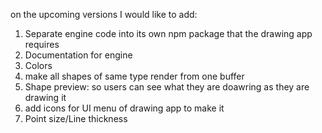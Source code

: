 on the upcoming versions I would like to add:
1. Separate engine code into its own npm package that the drawing app requires
2. Documentation for engine
3. Colors
4. make all shapes of same type render from one buffer
5. Shape preview: so users can see what they are doawring as they are drawing it
6. add icons for UI menu of drawing app to make it 
7. Point size/Line thickness 
